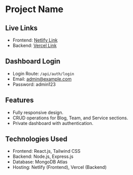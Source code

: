 # Project Name

## Live Links

- Frontend: [Netlify Link](https://your-netlify-link.com)
- Backend: [Vercel Link](https://your-vercel-link.com)

## Dashboard Login

- Login Route: `/api/auth/login`
- Email: admin@example.com
- Password: admin123

## Features

- Fully responsive design.
- CRUD operations for Blog, Team, and Service sections.
- Private dashboard with authentication.

## Technologies Used

- Frontend: React.js, Tailwind CSS
- Backend: Node.js, Express.js
- Database: MongoDB Atlas
- Hosting: Netlify (Frontend), Vercel (Backend)
